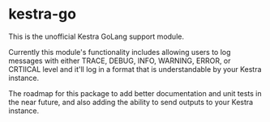 # kestra-go

This is the unofficial Kestra GoLang support module. 

Currently this module's functionality includes allowing users to log messages with either TRACE, DEBUG, INFO, WARNING, ERROR, or CRTIICAL level and it'll log in a format that is understandable by your Kestra instance.

The roadmap for this package to add better documentation and unit tests in the near future, and also adding the ability to send outputs to your Kestra instance. 